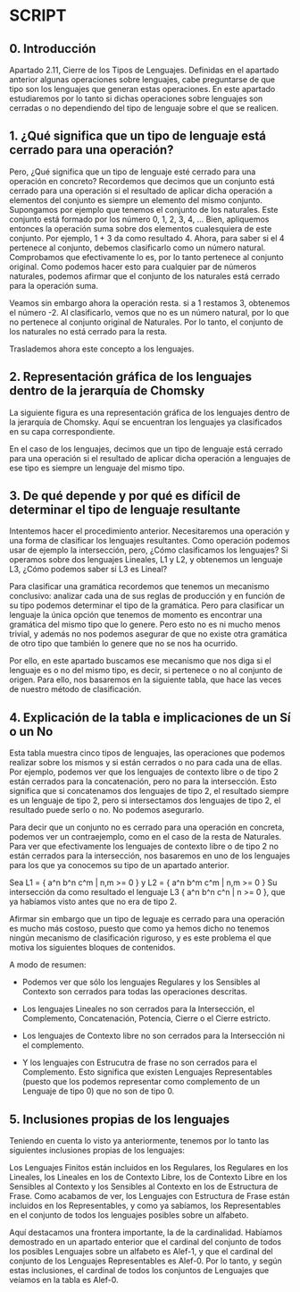 # SCRIPT

## 0. Introducción

Apartado 2.11, Cierre de los Tipos de Lenguajes. Definidas en el apartado anterior algunas operaciones sobre lenguajes, cabe preguntarse de que tipo son los lenguajes que generan estas operaciones. En este apartado estudiaremos por lo tanto si dichas operaciones sobre lenguajes son cerradas o no dependiendo del tipo de lenguaje sobre el que se realicen.

## 1. ¿Qué significa que un tipo de lenguaje está cerrado para una operación?

Pero, ¿Qué significa que un tipo de lenguaje esté cerrado para una operación en concreto? Recordemos que decimos que un conjunto está cerrado para una operación si el resultado de aplicar dicha operación a elementos del conjunto es siempre un elemento del mismo conjunto. Supongamos por ejemplo que tenemos el conjunto de los naturales. Este conjunto está formado por los número 0, 1, 2, 3, 4, ... Bien, apliquemos entonces la operación suma sobre dos elementos cualesquiera de este conjunto. Por ejemplo, 1 + 3 da como resultado 4. Ahora, para saber si el 4 pertenece al conjunto, debemos clasificarlo como un número natural. Comprobamos que efectivamente lo es, por lo tanto pertenece al conjunto original. Como podemos hacer esto para cualquier par de números naturales, podemos afirmar que el conjunto de los naturales está cerrado para la operación suma.

Veamos sin embargo ahora la operación resta. si a 1 restamos 3, obtenemos el número -2. Al clasificarlo, vemos que no es un número natural, por lo que no pertenece al conjunto original de Naturales. Por lo tanto, el conjunto de los naturales no está cerrado para la resta.

Traslademos ahora este concepto a los lenguajes.

## 2. Representación gráfica de los lenguajes dentro de la jerarquía de Chomsky

La siguiente figura es una representación gráfica de los lenguajes dentro de la jerarquía de Chomsky. Aquí se encuentran los lenguajes ya clasificados en su capa correspondiente.

En el caso de los lenguajes, decimos que un tipo de lenguaje está cerrado para una operación si el resultado de aplicar dicha operación a lenguajes de ese tipo es siempre un lenguaje del mismo tipo.

## 3. De qué depende y por qué es difícil de determinar el tipo de lenguaje resultante

Intentemos hacer el procedimiento anterior. Necesitaremos una operación y una forma de clasificar los lenguajes resultantes. Como operación podemos usar de ejemplo la intersección, pero, ¿Cómo clasificamos los lenguajes? Si operamos sobre dos lenguajes Lineales, L1 y L2, y obtenemos un lenguaje L3, ¿Cómo podemos saber si L3 es Lineal?

Para clasificar una gramática recordemos que tenemos un mecanismo conclusivo: analizar cada una de sus reglas de producción y en función de su tipo podemos determinar el tipo de la gramática. Pero para clasificar un lenguaje la única opción que tenemos de momento es encontrar una gramática del mismo tipo que lo genere. Pero esto no es ni mucho menos trivial, y además no nos podemos asegurar de que no existe otra gramática de otro tipo que también lo genere que no se nos ha ocurrido.

Por ello, en este apartado buscamos ese mecanismo que nos diga si el lenguaje es o no del mismo tipo, es decir, si pertenece o no al conjunto de origen. Para ello, nos basaremos en la siguiente tabla, que hace las veces de nuestro método de clasificación.

## 4. Explicación de la tabla e implicaciones de un Sí o un No

Esta tabla muestra cinco tipos de lenguajes, las operaciones que podemos realizar sobre los mismos y si están cerrados o no para cada una de ellas. Por ejemplo, podemos ver que los lenguajes de contexto libre o de tipo 2 están cerrados para la concatenación, pero no para la intersección. Esto significa que si concatenamos dos lenguajes de tipo 2, el resultado siempre es un lenguaje de tipo 2, pero si intersectamos dos lenguajes de tipo 2, el resultado puede serlo o no. No podemos asegurarlo.

Para decir que un conjunto no es cerrado para una operación en concreta, podemos ver un contraejemplo, como en el caso de la resta de Naturales. Para ver que efectivamente los lenguajes de contexto libre o de tipo 2 no están cerrados para la intersección, nos basaremos en uno de los lenguajes para los que ya conocemos su tipo de un apartado anterior.

Sea L1 = { a^n b^n c^m | n,m >= 0 } y L2 = { a^n b^m c^m | n,m >= 0 }
Su intersección da como resultado el lenguaje L3 { a^n b^n c^n | n >= 0 }, que ya habíamos visto antes que no era de tipo 2.

Afirmar sin embargo que un tipo de leguaje es cerrado para una operación es mucho más costoso, puesto que como ya hemos dicho no tenemos ningún mecanismo de clasificación riguroso, y es este problema el que motiva los siguientes bloques de contenidos.

A modo de resumen:

- Podemos ver que sólo los lenguajes Regulares y los Sensibles al Contexto son cerrados para todas las operaciones descritas.

- Los lenguajes Lineales no son cerrados para la Intersección, el Complemento, Concatenación, Potencia, Cierre o el Cierre estricto.

- Los lenguajes de Contexto libre no son cerrados para la Intersección ni el complemento.

- Y los lenguajes con Estrucutra de frase no son cerrados para el Complemento. Esto significa que existen Lenguajes Representables (puesto que los podemos representar como complemento de un Lenguaje de tipo 0) que no son de tipo 0.

## 5. Inclusiones propias de los lenguajes

Teniendo en cuenta lo visto ya anteriormente, tenemos por lo tanto las siguientes inclusiones propias de los lenguajes:

Los Lenguajes Finitos están incluidos en los Regulares, los Regulares en los Lineales, los Lineales en los de Contexto Libre, los de Contexto Libre en los Sensibles al Contexto y los Sensibles al Contexto en los de Estructura de Frase. Como acabamos de ver, los Lenguajes con Estructura de Frase están incluidos en los Representables, y como ya sabíamos, los Representables en el conjunto de todos los lenguajes posibles sobre un alfabeto.

Aquí destacamos una frontera importante, la de la cardinalidad. Habíamos demostrado en un apartado enterior que el cardinal del conjunto de todos los posibles Lenguajes sobre un alfabeto es Alef-1, y que el cardinal del conjunto de los Lenguajes Representables es Alef-0. Por lo tanto, y según estas inclusiones, el cardinal de todos los conjuntos de Lenguajes que veíamos en la tabla es Alef-0.
